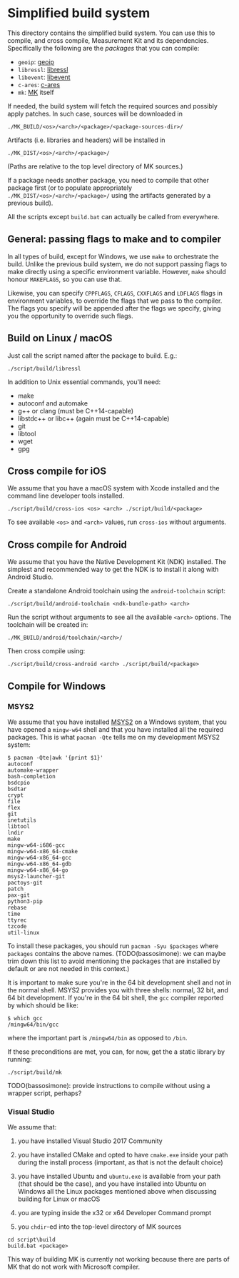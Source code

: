 # Simplified build system

This directory contains the simplified build system. You can use this to
compile, and cross compile, Measurement Kit and its dependencies. Specifically
the following are the _packages_ that you can compile:

- `geoip`: [geoip](https://github.com/maxmind/geoip-api-c)
- `libressl`: [libressl](https://github.com/libressl-portable)
- `libevent`: [libevent](https://github.com/libevent/libevent)
- `c-ares`: [c-ares](https://github.com/c-ares/c-ares)
- `mk`: [MK](https://github.com/measurement-kit/measurement-kit) itself

If needed, the build system will fetch the required sources and possibly
apply patches. In such case, sources will be downloaded in

```
./MK_BUILD/<os>/<arch>/<package>/<package-sources-dir>/
```

Artifacts (i.e. libraries and headers) will be installed in

```
./MK_DIST/<os>/<arch>/<package>/
```

(Paths are relative to the top level directory of MK sources.)

If a package needs another package, you need to compile that other package
first (or to populate appropriately `./MK_DIST/<os>/<arch>/<package>/` using
the artifacts generated by a previous build).

All the scripts except `build.bat` can actually be called from everywhere.

## General: passing flags to make and to compiler

In all types of build, except for Windows, we use `make` to orchestrate
the build. Unlike the previous build system, we do not support passing flags
to make directly using a specific environment variable. However, `make`
should honour `MAKEFLAGS`, so you can use that.

Likewise, you can specify `CPPFLAGS`, `CFLAGS`, `CXXFLAGS` and `LDFLAGS`
flags in environment variables, to override the flags that we pass to
the compiler. The flags you specify will be appended after the flags we
specify, giving you the opportunity to override such flags.

## Build on Linux / macOS

Just call the script named after the package to build. E.g.:

```
./script/build/libressl
```

In addition to Unix essential commands, you'll need:

- make
- autoconf and automake
- g++ or clang (must be C++14-capable)
- libstdc++ or libc++ (again must be C++14-capable)
- git
- libtool
- wget
- gpg

## Cross compile for iOS

We assume that you have a macOS system with Xcode installed and the command
line developer tools installed.

```
./script/build/cross-ios <os> <arch> ./script/build/<package>
```

To see available `<os>` and `<arch>` values, run `cross-ios` without arguments.

## Cross compile for Android

We assume that you have the Native Development Kit (NDK) installed. The simplest
and recommended way to get the NDK is to install it along with Android Studio.

Create a standalone Android toolchain using the `android-toolchain` script:

```
./script/build/android-toolchain <ndk-bundle-path> <arch>
```

Run the script without arguments to see all the available `<arch>` options.
The toolchain will be created in:

```
./MK_BUILD/android/toolchain/<arch>/
```

Then cross compile using:

```
./script/build/cross-android <arch> ./script/build/<package>
```

## Compile for Windows

### MSYS2

We assume that you have installed [MSYS2](https://www.msys2.org/) on a
Windows system, that you have opened a `mingw-w64` shell and that you
have installed all the required packages. This is what `pacman -Qte` tells
me on my development MSYS2 system:

```
$ pacman -Qte|awk '{print $1}'
autoconf
automake-wrapper
bash-completion
bsdcpio
bsdtar
crypt
file
flex
git
inetutils
libtool
lndir
make
mingw-w64-i686-gcc
mingw-w64-x86_64-cmake
mingw-w64-x86_64-gcc
mingw-w64-x86_64-gdb
mingw-w64-x86_64-go
msys2-launcher-git
pactoys-git
patch
pax-git
python3-pip
rebase
time
ttyrec
tzcode
util-linux
```

To install these packages, you should run `pacman -Syu $packages` where
`packages` contains the above names. (TODO(bassosimone): we can maybe
trim down this list to avoid mentioning the packages that are installed
by default or are not needed in this context.)

It is important to make sure you're in the 64 bit development shell
and not in the normal shell. MSYS2 provides you with three shells: normal,
32 bit, and 64 bit development. If you're in the 64 bit shell, the
`gcc` compiler reported by which should be like:

```
$ which gcc
/mingw64/bin/gcc
```

where the important part is `/mingw64/bin` as opposed to `/bin`.

If these preconditions are met, you can, for now, get the a static
library by running:

```
./script/build/mk
```

TODO(bassosimone): provide instructions to compile without using a
wrapper script, perhaps?

### Visual Studio

We assume that:

1. you have installed Visual Studio 2017 Community

2. you have installed CMake and opted to have `cmake.exe` inside your path
   during the install process (important, as that is not the default
   choice)

3. you have installed Ubuntu and `ubuntu.exe` is available from your
   path (that should be the case), and you have installed into Ubuntu
   on Windows all the Linux packages mentioned above when discussing
   building for Linux or macOS

4. you are typing inside the x32 or x64 Developer Command prompt

5. you `chdir`-ed into the top-level directory of MK sources

```
cd script\build
build.bat <package>
```

This way of building MK is currently not working because there are
parts of MK that do not work with Microsoft compiler.
